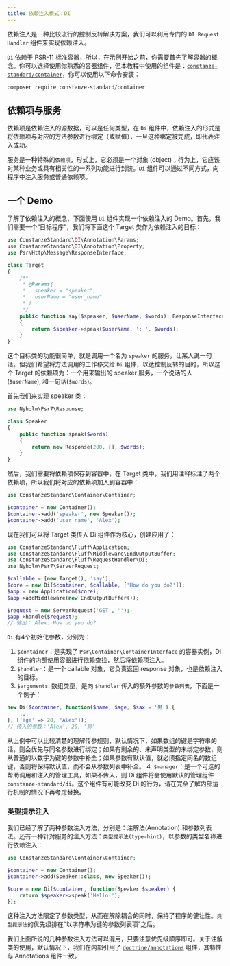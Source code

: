 ```yaml
---
title: 依赖注入模式：DI
---
```


依赖注入是一种比较流行的控制反转解决方案，我们可以利用专门的 `DI Request Handler` 组件来实现依赖注入。

`Di` 依赖于 PSR-11 标准容器，所以，在示例开始之前，你需要首先了解[容器](https://www.php-fig.org/psr/psr-11/)的概念。你可以选择使用你熟悉的容器组件，但本教程中使用的组件是：[`constanze-standard/container`](https://github.com/constanze-standard/container)，你可以使用以下命令安装：
```sh
composer require constanze-standard/container
```

## 依赖项与服务
依赖项是依赖注入的源数据，可以是任何类型，在 `Di` 组件中，依赖注入的形式是将依赖项与对应的方法参数进行绑定（或赋值），一旦这种绑定被完成，即代表注入成功。

服务是一种特殊的`依赖项`，形式上，它必须是一个对象 (object)；行为上，它应该对某种业务或具有相关性的一系列功能进行封装。`Di` 组件可以通过不同方式，向程序中注入服务或普通依赖项。

## 一个 Demo
了解了依赖注入的概念，下面使用 `Di` 组件实现一个依赖注入的 Demo。首先，我们需要一个“目标程序”，我们将下面这个 Target 类作为依赖注入的目标：
```php
use ConstanzeStandard\DI\Annotation\Params;
use ConstanzeStandard\DI\Annotation\Property;
use Psr\Http\Message\ResponseInterface;

class Target
{
    /**
     * @Params(
     *   speaker = "speaker",
     *   userName = "user_name"
     * )
     */
    public function say($speaker, $userName, $words): ResponseInterface
    {
        return $speaker->speak($userName. ': '. $words);
    }
}
```

这个目标类的功能很简单，就是调用一个名为 `speaker` 的服务，让某人说一句话。但我们希望将方法调用的工作移交给 `Di` 组件，以达控制反转的目的，所以这个 Target 的依赖项为：一个用来输出的 speaker 服务，一个说话的人(`$userName`), 和一句话(`$words`)。

首先我们来实现 speaker 类：
```php
use Nyholm\Psr7\Response;

class Speaker
{
    public function speak($words)
    {
        return new Response(200, [], $words);
    }
}
```

然后，我们需要将依赖项保存到容器中，在 Target 类中，我们用注释标注了两个依赖项，所以我们将对应的依赖项加入到容器中：
```php
use ConstanzeStandard\Container\Container;

$container = new Container();
$container->add('speaker', new Speaker());
$container->add('user_name', 'Alex');
```

现在我们可以将 Target 类传入 Di 组件作为核心，创建应用了：
```php
use ConstanzeStandard\Fluff\Application;
use ConstanzeStandard\Fluff\Middleware\EndOutputBuffer;
use ConstanzeStandard\Fluff\RequestHandler\DI;
use Nyholm\Psr7\ServerRequest;

$callable = [new Target(), 'say'];
$core = new Di($container, $callable, ['How do you do?']);
$app = new Application($core);
$app->addMiddleware(new EndOutputBuffer());

$request = new ServerRequest('GET', '');
$app->handle($request);
// 输出： Alex: How do you do?
```
`Di` 有4个初始化参数，分别为：
1. `$container`：是实现了 `Psr\Container\ContainerInterface` 的容器实例，Di 组件的内部使用容器进行依赖查找，然后将依赖项注入。
2. `$handler`：是一个 callable 对象，它负责返回 response 对象，也是依赖注入的目标。
3. `$arguments`: 数组类型，是向 `$handler` 传入的额外参数的`参数列表`，下面是一个例子：
```php
new Di($container, function($name, $age, $sax = '男') {
    ...
}, ['age' => 20, 'Alex']);
// 传入的参数：'Alex', 20, '男'
```
从上例中可以比较清楚的理解传参规则，默认情况下，如果数组的键是字符串的话，则会优先与同名参数进行绑定；如果有剩余的、未声明类型的未绑定参数，则从普通的以数字为键的参数中补全；如果参数有默认值，就必须指定同名的数组键，否则将保持默认值，而不会从参数列表中补全。
4. `$manager`：是一个可选的帮助调用和注入的管理工具，如果不传入，则 Di 组件将会使用默认的管理组件 `constanze-standard/di`。这个组件有可能改变 Di 的行为，请在完全了解内部运行机制的情况下再考虑替换。

### 类型提示注入
我们已经了解了两种参数注入方法，分别是：注解法(Annotation) 和参数列表法。还有一种针对服务的注入方法：`类型提示法(type-hint)`，以参数的类型名称进行依赖注入：
```php
use ConstanzeStandard\Container\Container;

$container = new Container();
$container->add(Speaker::class, new Speaker());

$core = new Di($container, function(Speaker $speaker) {
    return $speaker->speak('Hello!');
});
```
这种注入方法限定了参数类型，从而在解除耦合的同时，保持了程序的健壮性。`类型提示法`的优先级排在“以字符串为键的参数列表项”之后。

我们上面所说的几种参数注入方法可以混用，只要注意优先级顺序即可。关于注解类的使用，默认情况下，我们在内部引用了 [`doctrine/annotations`](https://www.doctrine-project.org/projects/doctrine-annotations/en/latest/index.html) 组件，其特性与 Annotations 组件一致。
